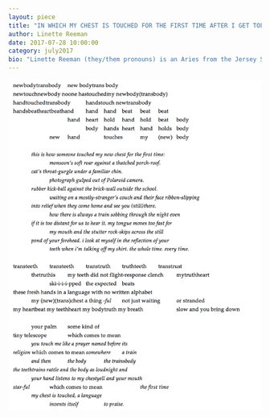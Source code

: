 ```yaml
---
layout: piece
title: "IN WHICH MY CHEST IS TOUCHED FOR THE FIRST TIME AFTER I GET TOP SURGERY"
author: Linette Reeman
date: 2017-07-28 10:00:00
category: july2017
bio: "Linette Reeman (they/them pronouns) is an Aries from the Jersey Shore, so they're not sure what you mean by 'speed limit.' They have work published or forthcoming in Blueshift Journal, Maps for Teeth, FreezeRay, Public Pool, and others. A multiple Pushcart Prize and Bettering American Poetry nominee, Linette is on the executive board of the Philadelphia Fuze Poetry Slam and is completing their BA in History. // LINETTEREEMAN.TUMBLR.COM"
---
```


![](/assets/june2017/reeman_chest.png)